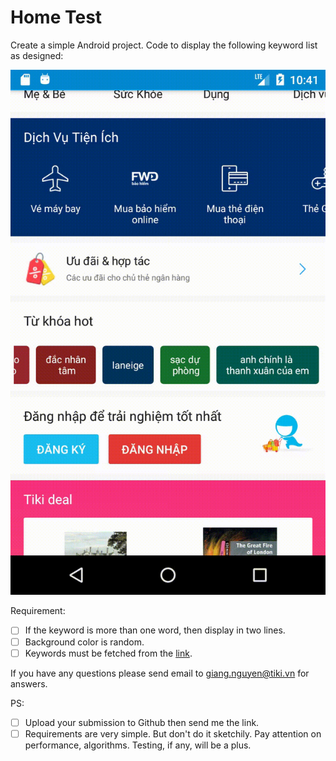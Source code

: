 # Home Test

Create a simple Android project. Code to display the following keyword list as designed:

 ![](./demo.gif)

Requirement:

 * [ ] If the keyword is more than one word, then display in two lines.
 * [ ] Background color is random.
 * [ ] Keywords must be fetched from the [link](https://raw.githubusercontent.com/tikivn/android-home-test/v2/keywords.json).

If you have any questions please send email to giang.nguyen@tiki.vn for answers.

PS: 

 * [ ] Upload your submission to Github then send me the link.
 * [ ] Requirements are very simple. But don't do it sketchily. Pay attention on performance, algorithms. Testing, if any, will be a plus.
